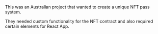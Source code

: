 This was an Australian project that wanted to create a unique NFT pass system.

They needed custom functionality for the NFT contract and also required certain elements for React App.